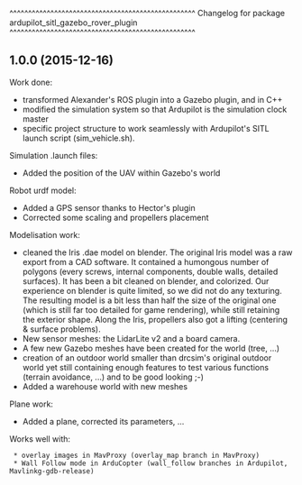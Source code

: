 ^^^^^^^^^^^^^^^^^^^^^^^^^^^^^^^^^^^^^^^^^^^^^^^^^^
Changelog for package ardupilot_sitl_gazebo_rover_plugin
^^^^^^^^^^^^^^^^^^^^^^^^^^^^^^^^^^^^^^^^^^^^^^^^^^

1.0.0 (2015-12-16)
------------------

Work done:
 * transformed Alexander's ROS plugin into a Gazebo plugin, and in C++
 * modified the simulation system so that Ardupilot is the simulation clock master
 * specific project structure to work seamlessly with Ardupilot's SITL launch
   script (sim_vehicle.sh).

Simulation .launch files:
 * Added the position of the UAV within Gazebo's world

Robot urdf model:
 * Added a GPS sensor thanks to Hector's plugin
 * Corrected some scaling and propellers placement

Modelisation work:
 * cleaned the Iris .dae model on blender.
   The original Iris model was a raw export from a CAD software.
   It contained a humongous number of polygons (every screws, internal components,
   double walls, detailed surfaces). It has been a bit cleaned on blender, and
   colorized. Our experience on blender is quite limited, so we did not do any
   texturing. The resulting model is a bit less than half the size of the original
   one (which is still far too detailed for game rendering), while still retaining the exterior shape.
   Along the Iris, propellers also got a lifting (centering & surface problems).
 * New sensor meshes: the LidarLite v2 and a board camera.
 * A few new Gazebo meshes have been created for the world (tree, ...)
 * creation of an outdoor world smaller than drcsim's original outdoor world
   yet still containing enough features to test various functions (terrain
   avoidance, ...) and to be good looking ;-)
 * Added a warehouse world with new meshes

Plane work:
 * Added a plane, corrected its parameters, ...


Works well with:
~~~~~~~~~~~~~~~~
 * overlay images in MavProxy (overlay_map branch in MavProxy)
 * Wall Follow mode in ArduCopter (wall_follow branches in Ardupilot, Mavlinkg-gdb-release)


